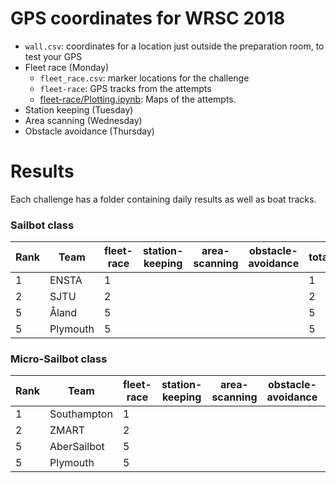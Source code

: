 # GPS coordinates for WRSC 2018

* `wall.csv`: coordinates for a location just outside the preparation room, to test your GPS
* Fleet race (Monday)
  * `fleet_race.csv`: marker locations for the challenge
  * `fleet-race`: GPS tracks from the attempts
  * [fleet-race/Plotting.ipynb](http://nbviewer.jupyter.org/github/WRSC/coordinates2018/blob/master/fleet-race/Plotting.ipynb): Maps of the attempts.
* Station keeping (Tuesday)
* Area scanning (Wednesday)
* Obstacle avoidance (Thursday)


# Results
Each challenge has a folder containing daily results as well as boat tracks.


### Sailbot class
| Rank  | Team          | fleet-race | station-keeping | area-scanning | obstacle-avoidance | total |
| ----- | ------------- | -----      | --              | --            | --                 | --    |
| 1     | ENSTA         | 1          |                 |               |                    | 1     |
| 2     | SJTU          | 2          |                 |               |                    | 2     |
| 5     | Åland         | 5          |                 |               |                    | 5     |
| 5     | Plymouth      | 5          |                 |               |                    | 5     |


### Micro-Sailbot class
| Rank | Team          | fleet-race | station-keeping | area-scanning | obstacle-avoidance | total |
| ---- | ------------- | -----      | --              | --            | --                 | --    |
| 1    | Southampton   | 1          |                 |               |                    | 1     |
| 2    | ZMART         | 2          |                 |               |                    | 2     |
| 5    | AberSailbot   | 5          |                 |               |                    | 5     |
| 5    | Plymouth      | 5          |                 |               |                    | 5     |

